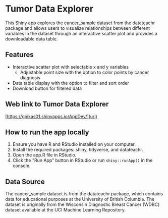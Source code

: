 # Tumor Data Explorer
This Shiny app explores the cancer_sample dataset from the datateachr package and allows users to visualize relationships between different variables in the dataset through an interactive scatter plot and provides a downloadable data table.

## Features
- Interactive scatter plot with selectable x and y variables
    - Adjustable point size with the option to color points by cancer diagnosis
- Data table display with the option to filter and sort order
- Download button for filtered data

## Web link to Tumor Data Explorer
[https://gnikas01.shinyapps.io/AppDev/](url)

## How to run the app locally
1. Ensure you have R and RStudio installed on your computer.
2. Install the required packages: shiny, tidyverse, and datateachr.
3. Open the app.R file in RStudio.
4. Click the "Run App" button in RStudio or run `shiny::runApp()` in the console.

## Data Source
The cancer_sample dataset is from the datateachr package, which contains data for educational purposes at the University of British Columbia. The dataset is originally from the Wisconsin Diagnostic Breast Cancer (WDBC) dataset available at the UCI Machine Learning Repository.
